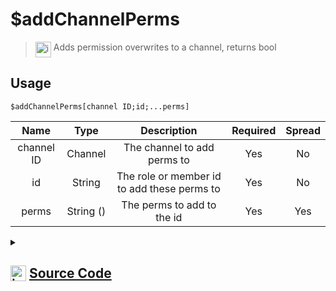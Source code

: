 # $addChannelPerms
> <img align="top" src="https://upload.wikimedia.org/wikipedia/commons/thumb/e/e4/Infobox_info_icon.svg/160px-Infobox_info_icon.svg.png?20150409153300" alt="image" width="25" height="auto"> Adds permission overwrites to a channel, returns bool
## Usage
```
$addChannelPerms[channel ID;id;...perms]
```
| Name | Type | Description | Required | Spread
| :---: | :---: | :---: | :---: | :---: |
channel ID | Channel | The channel to add perms to | Yes | No
id | String | The role or member id to add these perms to | Yes | No
perms | String () | The perms to add to the id | Yes | Yes
<details>
<summary>
    
## <img align="top" src="https://cdn4.iconfinder.com/data/icons/iconsimple-logotypes/512/github-512.png" alt="image" width="25" height="auto">  [Source Code](https://github.com/tryforge/ForgeScript-V2/blob/main/src/native/addChannelPerms.ts)
    
</summary>
    
```ts
import { BaseChannel, PermissionFlagsBits, PermissionsString, TextChannel } from "discord.js"
import { ArgType, NativeFunction, Return } from "../structures"

export default new NativeFunction({
    name: "$addChannelPerms",
    version: "1.0.3",
    description: "Adds permission overwrites to a channel, returns bool",
    brackets: true,
    unwrap: true,
    args: [
        {
            name: "channel ID",
            description: "The channel to add perms to",
            rest: false,
            required: true,
            type: ArgType.Channel,
            check: (i: BaseChannel) => i.isTextBased() && "permissionOverwrites" in i,
        },
        {
            name: "id",
            description: "The role or member id to add these perms to",
            rest: false,
            required: true,
            type: ArgType.String,
        },
        {
            name: "perms",
            description: "The perms to add to the id",
            rest: true,
            type: ArgType.String,
            required: true,
            enum: PermissionFlagsBits,
        },
    ],
    async execute(_, [ch, id, perms]) {
        const channel = ch as TextChannel

        const obj: Partial<Record<PermissionsString, boolean>> = {}

        perms.forEach((x) => (obj[x as PermissionsString] = true))

        return Return.success(!!(await channel.permissionOverwrites.create(id, obj)))
    },
})

```
    
</details>